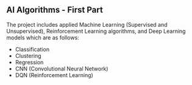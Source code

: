## AI Algorithms - First Part
The project includes applied Machine Learning (Supervised and Unsupervised), Reinforcement Learning algorithms, and Deep Learning models which are as follows:
* Classification
* Clustering
* Regression
* CNN (Convolutional Neural Network)
* DQN (Reinforcement Learning)
